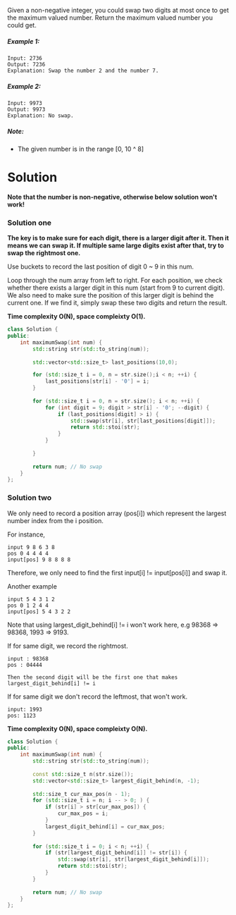 Given a non-negative integer, you could swap two digits at most once to get the maximum valued number. Return the maximum valued number you could get.

##### Example 1:

```
Input: 2736
Output: 7236
Explanation: Swap the number 2 and the number 7.
```

##### Example 2:

```
Input: 9973
Output: 9973
Explanation: No swap.
```

##### Note:

* The given number is in the range [0, 10 ^ 8]

# Solution

__Note that the number is non-negative, otherwise below solution won't work!__

### Solution one

__The key is to make sure for each digit, there is a larger digit after it. Then it means we can swap it. If multiple same large digits exist  after that, try to swap the rightmost one.__

Use buckets to record the last position of digit 0 ~ 9 in this num.

Loop through the num array from left to right. For each position, we check whether there exists a larger digit in this num (start from 9 to current digit). We also need to make sure the position of this larger digit is behind the current one. If we find it, simply swap these two digits and return the result.

__Time complexity O(N), space compleixty O(1).__

```cpp
class Solution {
public:
    int maximumSwap(int num) {
        std::string str(std::to_string(num));
        
        std::vector<std::size_t> last_positions(10,0);

        for (std::size_t i = 0, n = str.size();i < n; ++i) {
            last_positions[str[i] - '0'] = i;
        }
        
        for (std::size_t i = 0, n = str.size(); i < n; ++i) {
            for (int digit = 9; digit > str[i] - '0'; --digit) {
                if (last_positions[digit] > i) {
                    std::swap(str[i], str[last_positions[digit]]);
                    return std::stoi(str);
                }    
            }
            
        }
        
        return num; // No swap
    }
};
```

### Solution two

We only need to record a position array (pos[i]) which represent the largest number index from the i position.

For instance,

```
input 9 8 6 3 8
pos 0 4 4 4 4
input[pos] 9 8 8 8 8
```

Therefore, we only need to find the first input[i] != input[pos[i]]
and swap it.

Another example

```
input 5 4 3 1 2
pos 0 1 2 4 4
input[pos] 5 4 3 2 2
```

Note that using largest\_digit\_behind[i] != i won't work here, e.g 98368 => 98368,  1993 => 9193.

If for same digit, we record the rightmost.

```
input : 98368
pos : 04444

Then the second digit will be the first one that makes largest_digit_behind[i] != i
```

If for same digit we don't record the leftmost, that won't work.

```
input: 1993
pos: 1123
```
__Time complexity O(N), space compleixty O(N).__

```cpp
class Solution {
public:
    int maximumSwap(int num) {
        std::string str(std::to_string(num));
        
        const std::size_t n(str.size());
        std::vector<std::size_t> largest_digit_behind(n, -1);
    
        std::size_t cur_max_pos(n - 1);    
        for (std::size_t i = n; i -- > 0; ) {
            if (str[i] > str[cur_max_pos]) {
                cur_max_pos = i;
            }
            largest_digit_behind[i] = cur_max_pos;
        }
        
        for (std::size_t i = 0; i < n; ++i) {
            if (str[largest_digit_behind[i]] != str[i]) { 
                std::swap(str[i], str[largest_digit_behind[i]]);
                return std::stoi(str);
            }
        }
        
        return num; // No swap
    }
};
```
